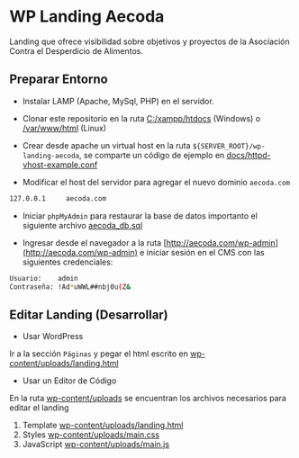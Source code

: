 # WP Landing Aecoda

Landing que ofrece visibilidad sobre objetivos y proyectos de la Asociación Contra el Desperdicio de Alimentos.

## Preparar Entorno

- Instalar LAMP (Apache, MySql, PHP) en el servidor.

- Clonar este repositorio en la ruta [C:/xampp/htdocs](C:\xampp\htdocs) (Windows) o [/var/www/html](/var/www/html) (Linux)

- Crear desde apache un virtual host en la ruta `${SERVER_ROOT}/wp-landing-aecoda`, se comparte un código de ejemplo en [docs/httpd-vhost-example.conf](./docs/httpd-vhost-example.conf)

- Modificar el host del servidor para agregar el nuevo dominio `aecoda.com`
```sh
127.0.0.1     aecoda.com
```

- Iniciar `phpMyAdmin` para restaurar la base de datos importanto el siguiente archivo [aecoda_db.sql](./docs/aecoda_db.sql)

- Ingresar desde el navegador a la ruta [http://aecoda.com/wp-admin](http://aecoda.com/wp-admin) e iniciar sesión en el CMS con las siguientes credenciales:
```sh
Usuario:    admin
Contraseña: !Ad*uWWL##nbj0u(Z&
```

## Editar Landing (Desarrollar)

- Usar WordPress

Ir a la sección `Páginas` y pegar el html escrito en [wp-content/uploads/landing.html](./wp-content/uploads/landing.html)

- Usar un Editor de Código

En la ruta [wp-content/uploads](./wp-content/uploads) se encuentran los archivos necesarios para editar el landing
 1. Template [wp-content/uploads/landing.html](./wp-content/uploads/landing.html)
 2. Styles [wp-content/uploads/main.css](./wp-content/uploads/main.css)
 3. JavaScript [wp-content/uploads/main.js](./wp-content/uploads/main.js)
